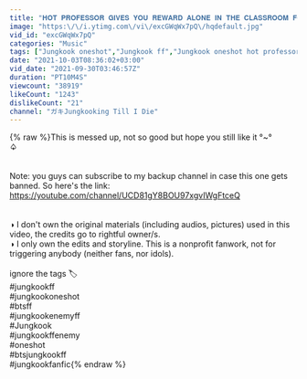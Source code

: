 ```yaml
---
title: "𝐇𝐎𝐓 𝐏𝐑𝐎𝐅𝐄𝐒𝐒𝐎𝐑 𝐆𝐈𝐕𝐄𝐒 𝐘𝐎𝐔 𝐑𝐄𝐖𝐀𝐑𝐃 𝐀𝐋𝐎𝐍𝐄 𝐈𝐍 𝐓𝐇𝐄 𝐂𝐋𝐀𝐒𝐒𝐑𝐎𝐎𝐌 𝐅𝐎𝐑 𝐆𝐄𝐓𝐓𝐈𝐍𝐆 𝐆𝐎𝐎𝐃 𝐌𝐀𝐑𝐊𝐒 ➫ [jungkook oneshot]"
image: "https:\/\/i.ytimg.com\/vi\/excGWqWx7pQ\/hqdefault.jpg"
vid_id: "excGWqWx7pQ"
categories: "Music"
tags: ["Jungkook oneshot","Jungkook ff","Jungkook oneshot hot professor"]
date: "2021-10-03T08:36:02+03:00"
vid_date: "2021-09-30T03:46:57Z"
duration: "PT10M4S"
viewcount: "38919"
likeCount: "1243"
dislikeCount: "21"
channel: "ガキJungkooking Till I Die"
---
```

{% raw %}This is messed up, not so good but hope you still like it °~°<br />__________________♤__________________<br /><br /><br />Note: you guys can subscribe to my backup channel in case this one gets banned. So here's the link: <a rel="nofollow" target="blank" href="https://youtube.com/channel/UCD81gY8BOU97xgvIWgFtceQ">https://youtube.com/channel/UCD81gY8BOU97xgvIWgFtceQ</a><br /><br /><br />◑ I don't own the original materials (including audios, pictures) used in this video, the credits go to rightful owner/s.<br />◑ I only own the edits and storyline. This is a nonprofit fanwork, not for triggering anybody (neither fans, nor idols).<br /><br />ignore the tags 🏷 <br />#jungkookff <br />#jungkookoneshot <br />#btsff<br />#jungkookenemyff<br />#Jungkook<br />#jungkookffenemy<br />#oneshot <br />#btsjungkookff<br />#jungkookfanfic{% endraw %}
